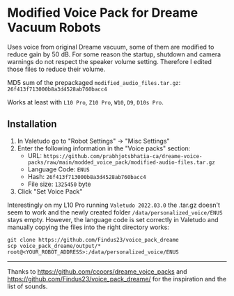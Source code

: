 # Modified Voice Pack for Dreame Vacuum Robots

Uses voice from original Dreame vacuum, some of them are modified to reduce gain by 50 dB. For some reason the startup, shutdown and camera warnings do not respect the speaker volume setting. Therefore I edited those files to reduce their volume. 

MD5 sum of the prepackaged `modified_audio_files.tar.gz`:  
`26f413f713000b8a3d4528ab760bacc4`

Works at least with `L10 Pro`, `Z10 Pro`, `W10`, `D9`, `D10s Pro`. 

## Installation

1. In Valetudo go to "Robot Settings" -> "Misc Settings"
1. Enter the following information in the "Voice packs" section:
    - URL: `https://github.com/prabhjotsbhatia-ca/dreame-voice-packs/raw/main/modded_voice_pack/modified-audio-files.tar.gz`
    - Language Code: `ENUS`
    - Hash: `26f413f713000b8a3d4528ab760bacc4`
    - File size: `1325450` byte
1. Click "Set Voice Pack"

Interestingly on my L10 Pro running `Valetudo 2022.03.0` the .tar.gz doesn't seem to work and the newly created folder `/data/personalized_voice/ENUS` stays empty.
However, the language code is set correctly in Valetudo and manually copying the files into the right directory works:

```
git clone https://github.com/Findus23/voice_pack_dreame
scp voice_pack_dreame/output/* root@<YOUR_ROBOT_ADDRESS>:/data/personalized_voice/ENUS
```

-----
Thanks to https://github.com/ccoors/dreame_voice_packs and https://github.com/Findus23/voice_pack_dreame/ for the inspiration and the list of sounds.

